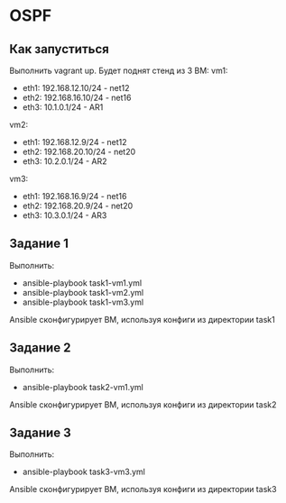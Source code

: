 # OSPF
## Как запуститься
Выполнить vagrant up.
Будет поднят стенд из 3 ВМ:
vm1:
- eth1: 192.168.12.10/24 - net12
- eth2: 192.168.16.10/24 - net16
- eth3: 10.1.0.1/24 - AR1

vm2:
- eth1: 192.168.12.9/24 - net12
- eth2: 192.168.20.10/24 - net20
- eth3: 10.2.0.1/24 - AR2

vm3:
- eth1: 192.168.16.9/24 - net16
- eth2: 192.168.20.9/24 - net20
- eth3: 10.3.0.1/24 - AR3

## Задание 1
Выполнить:
- ansible-playbook task1-vm1.yml
- ansible-playbook task1-vm2.yml
- ansible-playbook task1-vm3.yml

Ansible сконфигурирует ВМ, используя конфиги из директории  task1

## Задание 2
Выполнить:
- ansible-playbook task2-vm1.yml

Ansible сконфигурирует ВМ, используя конфиги из директории  task2

## Задание 3
Выполнить:
- ansible-playbook task3-vm3.yml

Ansible сконфигурирует ВМ, используя конфиги из директории  task3